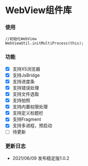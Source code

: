 # WebView组件库

### 使用

```
//初始化WebView
WebViewUtil.initMultiProcess(this);
```

### 功能
- [x] 支持X5浏览器
- [x] 支持JsBridge
- [x] 支持进度条
- [x] 支持错误处理
- [x] 支持文件选取
- [x] 支持拍照
- [x] 支持内置权限处理
- [x] 支持定义标题栏
- [x] 支持Fragment
- [x] 支持多进程，预启动
- [ ] 待更新

### 更新日志
- 2021/06/09 发布稳定版1.0.2
